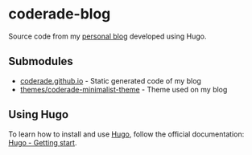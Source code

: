 # coderade-blog

Source code from my [personal blog](https://coderade.github.io/) developed using Hugo.

## Submodules
- [coderade.github.io](https://github.com/coderade/coderade.github.io/) - Static generated code of my blog 
- [themes/coderade-minimalist-theme](https://github.com/coderade/coderade-minimalist-theme) - Theme used on my blog


## Using Hugo 
To learn how to install and use [Hugo](https://gohugo.io), follow the official documentation: 
[Hugo - Getting start](https://gohugo.io/getting-started/quick-start/).